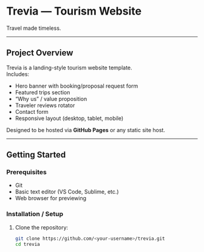 # Trevia — Tourism Website

Travel made timeless.

---

## Project Overview

Trevia is a landing-style tourism website template.  
Includes:  
- Hero banner with booking/proposal request form  
- Featured trips section  
- “Why us” / value proposition  
- Traveler reviews rotator  
- Contact form  
- Responsive layout (desktop, tablet, mobile)  

Designed to be hosted via **GitHub Pages** or any static site host.

---

## Getting Started

### Prerequisites

- Git  
- Basic text editor (VS Code, Sublime, etc.)  
- Web browser for previewing  

### Installation / Setup

1. Clone the repository:

   ```bash
   git clone https://github.com/<your-username>/trevia.git
   cd trevia
